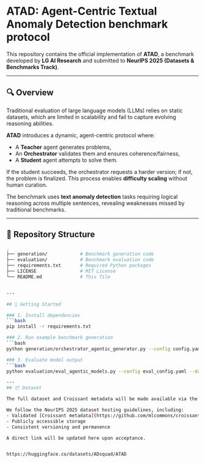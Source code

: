 # ATAD: Agent-Centric Textual Anomaly Detection benchmark protocol

This repository contains the official implementation of **ATAD**, a benchmark developed by **LG AI Research** and submitted to **NeurIPS 2025 (Datasets & Benchmarks Track)**.

---

## 🔍 Overview

Traditional evaluation of large language models (LLMs) relies on static datasets, which are limited in scalability and fail to capture evolving reasoning abilities.

**ATAD** introduces a dynamic, agent-centric protocol where:
- A **Teacher** agent generates problems,
- An **Orchestrator** validates them and ensures coherence/fairness,
- A **Student** agent attempts to solve them.

If the student succeeds, the orchestrator requests a harder version; if not, the problem is finalized. This process enables **difficulty scaling** without human curation.

The benchmark uses **text anomaly detection** tasks requiring logical reasoning across multiple sentences, revealing weaknesses missed by traditional benchmarks.

---

## 📁 Repository Structure

```bash
.
├── generation/            # Benchmark generation code
├── evaluation/            # Benchmark evaluation code
├── requirements.txt       # Required Python packages
├── LICENSE                # MIT License
└── README.md              # This file


---

## 🚀 Getting Started

### 1. Install dependencies
```bash
pip install -r requirements.txt

### 2. Run example benchmark generation
```bash
python generation/orchestrator_agentic_generator.py --config config.yaml

### 3. Evaluate model output
```bash
python evaluation/eval_agentic_models.py --config eval_config.yaml --dataset 'path/your/data'

---
## 📦 Dataset

The full dataset and Croissant metadata will be made available via the [Hugging Face Hub](https://huggingface.co/datasets/ADsquad/ATAD).

We follow the NeurIPS 2025 dataset hosting guidelines, including:
- Validated [Croissant metadata](https://github.com/mlcommons/croissant)
- Publicly accessible storage
- Consistent versioning and permanence

A direct link will be updated here upon acceptance.


https://huggingface.co/datasets/ADsquad/ATAD



